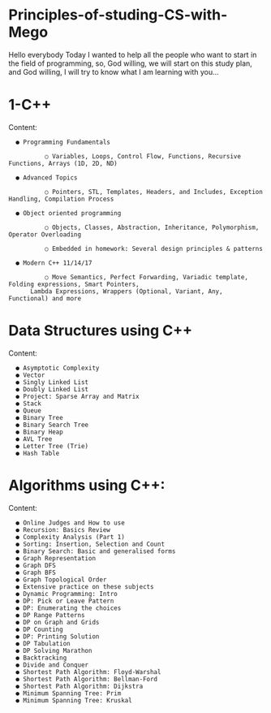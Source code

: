 # Principles-of-studing-CS-with-Mego
Hello everybody
Today I wanted to help all the people who want to start in the field of programming, so, God willing, we will start on this study plan, and God willing,
I will try to know what I am learning with you...

# 1-C++ 

Content:

      ● Programming Fundamentals
      
              ○ Variables, Loops, Control Flow, Functions, Recursive Functions, Arrays (1D, 2D, ND)
              
      ● Advanced Topics
   
              ○ Pointers, STL, Templates, Headers, and Includes, Exception Handling, Compilation Process
		  
      ● Object oriented programming
	
              ○ Objects, Classes, Abstraction, Inheritance, Polymorphism, Operator Overloading
		  
              ○ Embedded in homework: Several design principles & patterns
		  
      ● Modern C++ 11/14/17
	
              ○ Move Semantics, Perfect Forwarding, Variadic template, Folding expressions, Smart Pointers, 
	      Lambda Expressions, Wrappers (Optional, Variant, Any, Functional) and more
            
# Data Structures using C++

Content:

      ● Asymptotic Complexity
      ● Vector
      ● Singly Linked List
      ● Doubly Linked List
      ● Project: Sparse Array and Matrix
      ● Stack
      ● Queue
      ● Binary Tree
      ● Binary Search Tree
      ● Binary Heap
      ● AVL Tree
      ● Letter Tree (Trie)
      ● Hash Table
      
# Algorithms using C++:

Content:

      ● Online Judges and How to use
      ● Recursion: Basics Review
      ● Complexity Analysis (Part 1)
      ● Sorting: Insertion, Selection and Count
      ● Binary Search: Basic and generalised forms
      ● Graph Representation
      ● Graph DFS
      ● Graph BFS
      ● Graph Topological Order
      ● Extensive practice on these subjects
      ● Dynamic Programming: Intro
      ● DP: Pick or Leave Pattern
      ● DP: Enumerating the choices
      ● DP Range Patterns
      ● DP on Graph and Grids
      ● DP Counting
      ● DP: Printing Solution
      ● DP Tabulation
      ● DP Solving Marathon
      ● Backtracking
      ● Divide and Conquer
      ● Shortest Path Algorithm: Floyd-Warshal
      ● Shortest Path Algorithm: Bellman-Ford
      ● Shortest Path Algorithm: Dijkstra
      ● Minimum Spanning Tree: Prim 
      ● Minimum Spanning Tree: Kruskal










